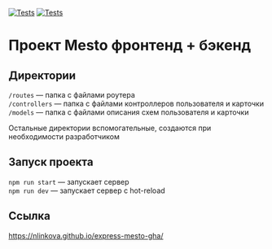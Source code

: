 [![Tests](https://github.com/NLinkova/express-mesto-gha/actions/workflows/tests-13-sprint.yml/badge.svg)](https://github.com/NLinkova/express-mesto-gha/actions/workflows/tests-13-sprint.yml) [![Tests](https://github.com/NLinkova/express-mesto-gha/actions/workflows/tests-14-sprint.yml/badge.svg)](https://github.com/NLinkova/express-mesto-gha/actions/workflows/tests-14-sprint.yml)
# Проект Mesto фронтенд + бэкенд



## Директории

`/routes` — папка с файлами роутера  
`/controllers` — папка с файлами контроллеров пользователя и карточки   
`/models` — папка с файлами описания схем пользователя и карточки  
  
Остальные директории вспомогательные, создаются при необходимости разработчиком

## Запуск проекта

`npm run start` — запускает сервер   
`npm run dev` — запускает сервер с hot-reload

## Ссылка
https://nlinkova.github.io/express-mesto-gha/
